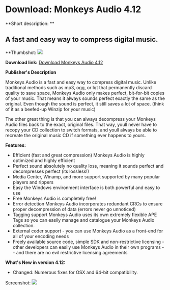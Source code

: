 # Download: Monkeys Audio 4.12

**Short description: **

## A fast and easy way to compress digital music.

  
**Thumbshot: ![](http://www.freewarefiles.com/screenshot/monkeysaudio_md.gif)   
  
**Download link:** [Download Monkeys Audio 4.12](http://freewares.boysofts.com/Monkeys-Audio_program_17596.html)  
  

**Publisher's Description**  
  

Monkeys Audio is a fast and easy way to compress digital music. Unlike
traditional methods such as mp3, ogg, or lqt that permanently discard quality
to save space, Monkeys Audio only makes perfect, bit-for-bit copies of your
music. That means it always sounds perfect exactly the same as the original.
Even though the sound is perfect, it still saves a lot of space. (think of it
as a beefed-up Winzip for your music)

The other great thing is that you can always decompress your Monkeys Audio
files back to the exact, original files. That way, youll never have to recopy
your CD collection to switch formats, and youll always be able to recreate the
original music CD if something ever happens to yours.

**Features:**

  * Efficient (fast and great compression) Monkeys Audio is highly optimized and highly efficient 
  * Perfect sound absolutely no quality loss, meaning it sounds perfect and decompresses perfect (its lossless!) 
  * Media Center, Winamp, and more support supported by many popular players and rippers 
  * Easy the Windows environment interface is both powerful and easy to use 
  * Free Monkeys Audio is completely free! 
  * Error detection Monkeys Audio incorporates redundant CRCs to ensure proper decompression of data (errors never go unnoticed) 
  * Tagging support Monkeys Audio uses its own extremely flexible APE Tags so you can easily manage and catalogue your Monkeys Audio collection. 
  * External coder support - you can use Monkeys Audio as a front-end for all of your encoding needs 
  * Freely available source code, simple SDK and non-restrictive licensing - other developers can easily use Monkeys Audio in their own programs -- and there are no evil restrictive licensing agreements 

**What's New in version 4.12:**

  * Changed: Numerous fixes for OSX and 64-bit compatibility. 

  
  
Screenshot: ![](http://www.freewarefiles.com/screenshot/monkeysaudio.gif)

